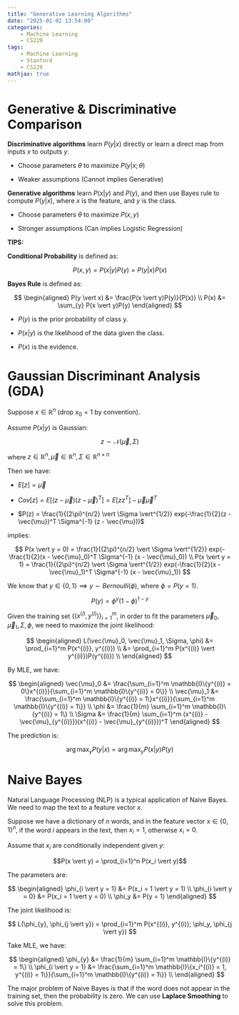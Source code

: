 ```yaml
---
title: "Generative Learning Algorithms"
date: "2025-01-02 13:54:00"
categories: 
    - Machine Learning
    - CS229
tags: 
    - Machine Learning
    - Stanford
    - CS229
mathjax: true
---
```

# Generative & Discriminative Comparison

**Discriminative algorithms** learn $P(y \vert x)$ directly or learn a direct map from inputs $x$ to outputs $y$.

- Choose parameters $\theta$ to maximize $P(y \vert x; \theta)$

- Weaker assumptions (Cannot implies Generative)

**Generative algorithms** learn $P(x \vert y)$ and $P(y)$, and then use Bayes rule to compute $P(y \vert x)$, where $x$ is the feature, and $y$ is the class.

- Choose parameters $\theta$ to maximize $P(x, y)$

- Stronger assumptions (Can implies Logistic Regression)

**TIPS:** 

**Conditional Probability** is defined as:

$$
P(x, y) = P(x \vert y)P(y) = P(y \vert x)P(x)
$$

**Bayes Rule** is defined as:

$$
\begin{aligned}
P(y \vert x) &= \frac{P(x \vert y)P(y)}{P(x)} \\
P(x) &= \sum_{y} P(x \vert y)P(y)
\end{aligned}
$$

- $P(y)$ is the prior probability of class y.

- $P(x \vert y)$ is the likelihood of the data given the class.

- $P(x)$ is the evidence.

# Gaussian Discriminant Analysis (GDA)

Suppose $x \in \mathbb{R}^n$ (drop $x_0 = 1$ by convention).

Assume $P(x \vert y)$ is Gaussian:

$$
z \sim \mathcal{N}(\vec{\mu}, \Sigma)
$$

where $z \in \mathbb{R}^n, \vec{\mu} \in \mathbb{R}^n, \Sigma \in \mathbb{R}^{n \times n}$

Then we have:

- $E[z] = \vec{\mu}$

- $Cov[z] = E[(z - \vec{\mu})(z - \vec{\mu})^T] = E[zz^T] - \vec{\mu}\vec{\mu}^T$

- $P(z) = \frac{1}{(2\pi)^{n/2} \vert \Sigma \vert^{1/2}} exp(-\frac{1}{2}(z - \vec{\mu})^T \Sigma^{-1} (z - \vec{\mu}))$

implies:

$$
P(x \vert y = 0) = \frac{1}{(2\pi)^{n/2} \vert \Sigma \vert^{1/2}} exp(-\frac{1}{2}(x - \vec{\mu}_0)^T \Sigma^{-1} (x - \vec{\mu}_0)) \\
P(x \vert y = 1) = \frac{1}{(2\pi)^{n/2} \vert \Sigma \vert^{1/2}} exp(-\frac{1}{2}(x - \vec{\mu}_1)^T \Sigma^{-1} (x - \vec{\mu}_1))
$$

We know that $y \in \{0,1\} \implies y \sim Bernoulli(\phi)$, where $\phi = P(y = 1)$.

$$P(y) = \phi^y(1 - \phi)^{1 - y}$$

Given the training set $\{(x^{(i)}, y^{(i)})\}_{i=1}^m$, in order to fit the parameters $\vec{\mu}_0, \vec{\mu}_1, \Sigma, \phi$, we need to maximize the joint likelihood:

$$
\begin{aligned}
L(\vec{\mu}_0, \vec{\mu}_1, \Sigma, \phi) &= \prod_{i=1}^m P(x^{(i)}, y^{(i)}) \\
&= \prod_{i=1}^m P(x^{(i)} \vert y^{(i)})P(y^{(i)}) \\
\end{aligned}
$$

By MLE, we have:

$$
\begin{aligned}
\vec{\mu}_0 &= \frac{\sum_{i=1}^m \mathbb{I}\{y^{(i)} = 0\}x^{(i)}}{\sum_{i=1}^m \mathbb{I}\{y^{(i)} = 0\}} \\
\vec{\mu}_1 &= \frac{\sum_{i=1}^m \mathbb{I}\{y^{(i)} = 1\}x^{(i)}}{\sum_{i=1}^m \mathbb{I}\{y^{(i)} = 1\}} \\
\phi &= \frac{1}{m} \sum_{i=1}^m \mathbb{I}\{y^{(i)} = 1\} \\
\Sigma &= \frac{1}{m} \sum_{i=1}^m (x^{(i)} - \vec{\mu}_{y^{(i)}})(x^{(i)} - \vec{\mu}_{y^{(i)}})^T
\end{aligned}
$$

The prediction is:

$$\arg \max_y P(y \vert x) = \arg \max_y P(x \vert y)P(y)$$

# Naive Bayes

Natural Language Processing (NLP) is a typical application of Naive Bayes. We need to map the text to a feature vector $x$.

Suppose we have a dictionary of $n$ words, and in the feature vector $x \in \{0,1\}^{n}$, if the word $i$ appears in the text, then $x_i = 1$, otherwise $x_i = 0$.

Assume that $x_{i}$ are conditionally independent given $y$:

$$P(x \vert y) = \prod_{i=1}^n P(x_i \vert y)$$

The parameters are:

$$
\begin{aligned}
\phi_{i \vert y = 1} &= P(x_i = 1 \vert y = 1) \\
\phi_{i \vert y = 0} &= P(x_i = 1 \vert y = 0) \\
\phi_y &= P(y = 1)
\end{aligned}
$$

The joint likelihood is:

$$
L(\phi_{y}, \phi_{j \vert y}) = \prod_{i=1}^m P(x^{(i)}, y^{(i)}; \phi_y, \phi_{j \vert y})
$$

Take MLE, we have:

$$
\begin{aligned}
\phi_{y} &= \frac{1}{m} \sum_{i=1}^m \mathbb{I}\{y^{(i)} = 1\} \\
\phi_{i \vert y = 1} &= \frac{\sum_{i=1}^m \mathbb{I}\{x_i^{(i)} = 1, y^{(i)} = 1\}}{\sum_{i=1}^m \mathbb{I}\{y^{(i)} = 1\}} \\
\end{aligned}
$$

The major problem of Naive Bayes is that if the word does not appear in the training set, then the probability is zero. We can use **Laplace Smoothing** to solve this problem.